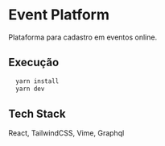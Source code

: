 
# Event Platform

Plataforma para cadastro em eventos online.




## Execução

```bash
  yarn install
  yarn dev
```
    
## Tech Stack

React, TailwindCSS, Vime, Graphql


